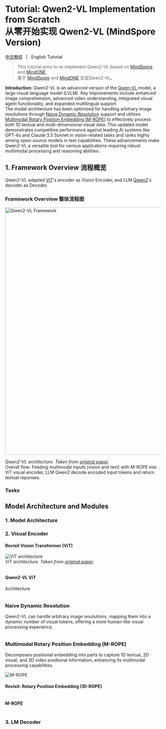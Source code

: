 # Tutorial: Qwen2-VL Implementation from Scratch <br> 从零开始实现 Qwen2-VL (MindSpore Version)
<!-- TODO: separate doc for CN ver. -->
[中文教程](README_CN.md)  &nbsp;&nbsp;|&nbsp;&nbsp; English Tutorial

> This tutorial aims to re-implement Qwen2-VL based on [MindSpore](https://gitee.com/mindspore/mindspore) and [MindONE](https://github.com/mindspore-lab/mindone).
<br> 基于 [MindSpore](https://gitee.com/mindspore/mindspore) and [MindONE](https://github.com/mindspore-lab/mindone) 实现Qwen2-VL。

**Introduction:** Qwen2-VL is an advanced version of the [Qwen-VL](https://github.com/QwenLM/Qwen-VL) model, a large visual language model (LVLM). Key improvements include enhanced image comprehension, advanced video understanding, integrated visual agent functionality, and expanded multilingual support.
<br>
The model architecture has been optimized for handling arbitrary image resolutions through [Naive Dynamic Resolution](#naive-dynamic-resolution) support and utilizes [Multimodal Rotary Position Embedding (M-ROPE)](#multimodal-rotary-position-embedding-m-rope) to effectively process both 1D textual and multi-dimensional visual data. This updated model demonstrates competitive performance against leading AI systems like GPT-4o and Claude 3.5 Sonnet in vision-related tasks and ranks highly among open-source models in text capabilities. These advancements make Qwen2-VL a versatile tool for various applications requiring robust multimodal processing and reasoning abilities.

## 1. Framework Overview 流程概览
Qwen2-VL adapted [ViT](https://github.com/google-research/vision_transformer#vision-transformer)'s encoder as Vision Encoder, and LLM [Qwen2](https://github.com/QwenLM/Qwen2)'s decoder as Decoder.

### Framework Overview 整体流程图

<img src="https://qianwen-res.oss-cn-beijing.aliyuncs.com/Qwen2-VL/qwen2_vl.jpg" alt="Qwen2-VL Framework" width="800"/>

_Qwen2-VL architecture. Taken from [original paper](https://arxiv.org/abs/2409.12191)._
<br>Overall flow: Feeding multimodal inputs (vision and text) with M-ROPE into ViT visual encoder, LLM Qwen2 decode encoded input tokens and return textual reponses.

### Tasks 

## Model Architecture and Modules
### 1. Model Architecture

### 2. Visual Encoder
#### Revisit Vision Transformer (ViT)
![ViT architecture](https://github.com/google-research/vision_transformer/raw/main/vit_figure.png)
<br> _ViT architecture. Taken from [original paper](https://arxiv.org/abs/2010.11929)._

```python
```

#### Qwen2-VL ViT
Architecture

```python
```

### Naive Dynamic Resolution
Qwen2-VL can handle arbitrary image resolutions, mapping them into a dynamic number of visual tokens, offering a more human-like visual processing experience. 
```python
```

### Multimodal Rotary Position Embedding (M-ROPE)
Decomposes positional embedding into parts to capture 1D textual, 2D visual, and 3D video positional information, enhancing its multimodal processing capabilities.

![M-ROPE](https://qianwen-res.oss-cn-beijing.aliyuncs.com/Qwen2-VL/mrope.png)
#### Revisit: Rotary Position Embedding (1D-ROPE)
```python
```

#### M-ROPE
```python
```


### 3. LM Decoder
